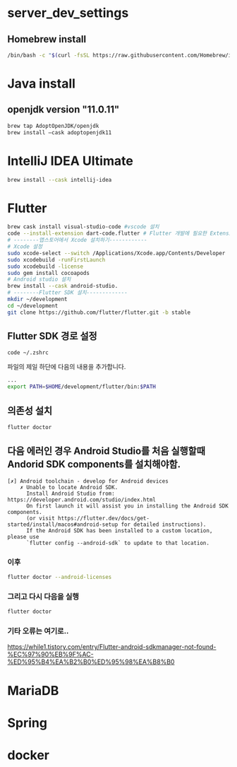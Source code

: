 # server_dev_settings

## Homebrew install

```bash
/bin/bash -c "$(curl -fsSL https://raw.githubusercontent.com/Homebrew/install/HEAD/install.sh)"
```

# Java install

## openjdk version "11.0.11"

```bash
brew tap AdoptOpenJDK/openjdk
brew install —cask adoptopenjdk11
```

# IntelliJ IDEA Ultimate

```bash
brew install --cask intellij-idea
```

# Flutter

```bash
brew cask install visual-studio-code #vscode 설치
code --install-extension dart-code.flutter # Flutter 개발에 필요한 Extension 설치
# --------앱스토어에서 Xcode 설치하기------------
# Xcode 설정
sudo xcode-select --switch /Applications/Xcode.app/Contents/Developer
sudo xcodebuild -runFirstLaunch
sudo xcodebuild -license
sudo gem install cocoapods
# Android studio 설치
brew install --cask android-studio.
# --------Flutter SDK 설치-------------
mkdir ~/development
cd ~/development
git clone https://github.com/flutter/flutter.git -b stable
```

## Flutter SDK 경로 설정

```
code ~/.zshrc
```

파일의 제일 하단에 다음의 내용을 추가합니다.

```bash
...
export PATH=$HOME/development/flutter/bin:$PATH
```

## 의존성 설치

```bash
flutter doctor
```

## 다음 에러인 경우 Android Studio를 처음 실행할때 Andorid SDK components를 설치해야함.

```
[✗] Android toolchain - develop for Android devices
    ✗ Unable to locate Android SDK.
      Install Android Studio from: https://developer.android.com/studio/index.html
      On first launch it will assist you in installing the Android SDK components.
      (or visit https://flutter.dev/docs/get-started/install/macos#android-setup for detailed instructions).
      If the Android SDK has been installed to a custom location, please use
      `flutter config --android-sdk` to update to that location.
```

### 이후

```bash
flutter doctor --android-licenses
```

### 그리고 다시 다음을 실행

```bash
flutter doctor
```

### 기타 오류는 여기로..

https://while1.tistory.com/entry/Flutter-android-sdkmanager-not-found-%EC%97%90%EB%9F%AC-%ED%95%B4%EA%B2%B0%ED%95%98%EA%B8%B0

# MariaDB

# Spring

# docker
